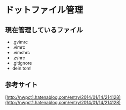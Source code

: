 # ドットファイル管理

## 現在管理しているファイル
- .gvimrc
- .vimrc
- .vimshrc
- .zshrc
- .gitignore
- dein.toml

## 参考サイト
[http://nwpct1.hatenablog.com/entry/2014/01/14/214128](http://nwpct1.hatenablog.com/entry/2014/01/14/214128)
